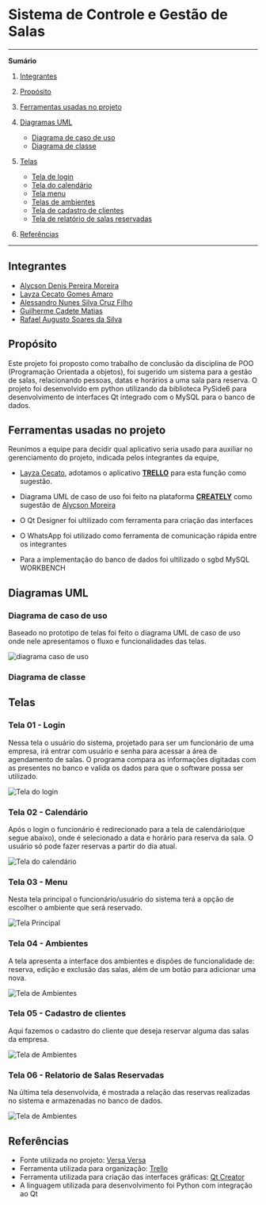 # Sistema de Controle e Gestão de Salas

*******
**Sumário**

1. [Integrantes](#integrantes)

2. [Propósito](#proposito)

3. [Ferramentas usadas no projeto](#ferramentas)

4. [Diagramas UML](#diagramas)
    - [Diagrama de caso de uso](#casouso)
    - [Diagrama de classe](#diagclasse)
    
5. [Telas](#telas)
    - [Tela de login](#telalogin)
    - [Tela do calendário](#telacalen)
    - [Tela menu](#telamenu)
    - [Telas de ambientes](#telaambiente)
    - [Tela de cadastro de clientes](#telacliente)
    - [Tela de relatório de salas reservadas](#telarelatorio)    
    
6. [Referências](#ref)

*******
<div id='integrantes'/>

## Integrantes

* [Alycson Denis Pereira Moreira](https://github.com/Alycson-Moreira)
* [Layza Cecato Gomes Amaro](https://github.com/layzacecato-dev)
* [Alessandro Nunes Silva Cruz Filho](https://github.com/AlessandroNunes10)
* [Guilherme Cadete Matias](https://github.com/kadetete)
* [Rafael Augusto Soares da Silva](https://github.com/Rafael)

<div id='proposito'/>

## Propósito

Este projeto foi proposto como trabalho de conclusão da disciplina de POO (Programação Orientada a objetos), foi sugerido um sistema para a gestão de salas, relacionando pessoas, datas e horários a uma sala para reserva. O projeto foi desenvolvido em python utilizando da biblioteca PySide6 para desenvolvimento de interfaces Qt integrado com o MySQL para o banco de dados.

<div id='ferramentas'/>

## Ferramentas usadas no projeto
Reunimos a equipe para decidir qual aplicativo seria usado para auxiliar no gerenciamento do projeto, indicada pelos integrantes da equipe, 

* [Layza Cecato](https://github.com/layzacecato-dev), adotamos o aplicativo [**TRELLO**](https://trello.com/home) para esta função como sugestão.

* Diagrama UML de caso de uso foi feito na plataforma [**CREATELY**](https://creately.com/) como sugestão de [Alycson Moreira](https://github.com/Alycson-Moreira)

* O Qt Designer foi ultilizado com ferramenta para criação das interfaces 

* O WhatsApp foi utilizado como ferramenta de comunicação rápida entre os integrantes

* Para a implementação do banco de dados foi ultilizado o sgbd MySQL WORKBENCH

<div id='diagramas'/>

## Diagramas UML

<div id='casouso'/>

### Diagrama de caso de uso
Baseado no prototipo de telas foi feito o diagrama UML de caso de uso onde nele apresentamos o fluxo e funcionalidades das telas. 

![diagrama caso de uso](img/diagrama_uml_caso_de_uso.png)

<div id='diagclasse'/>

### Diagrama de classe

<div id='telas'/>

## Telas

<div id='telalogin'/>

### Tela 01 - Login
Nessa tela o usuário do sistema, projetado para ser um funcionário de uma empresa, irá entrar com usuário e senha para acessar a área de agendamento de salas. O programa compara as informações digitadas com as presentes no banco e valida os dados para que o software possa ser utilizado.

![Tela do login](img/janela_login.jpg)

<div id='telacalen'/>

### Tela 02 - Calendário
Após o login o funcionário é redirecionado para a tela de calendário(que segue abaixo), onde é selecionado a data e horário para reserva da sala. O usuário só pode fazer reservas a partir do dia atual.

![Tela do calendário](img/demonstracao_calendario.png)

<div id='telamenu'/>

### Tela 03 - Menu
Nesta tela principal o funcionário/usuário do sistema terá a opção de escolher o ambiente que será reservado.

![Tela Principal](img/tela_principal.png)

<div id='telaambiente'/>

### Tela 04 - Ambientes
A tela apresenta a interface dos ambientes e dispões de funcionalidade de: reserva, edição e exclusão das salas, além de um botão para adicionar uma nova.

![Tela de Ambientes](img/tela_04_v6.png)

<div id='telacliente'/>

### Tela 05 - Cadastro de clientes
Aqui fazemos o cadastro do cliente que deseja reservar alguma das salas da empresa.

![Tela de Ambientes](img/cliente_cadastro.png)

<div id='telarelatorio'/>

### Tela 06 - Relatorio de Salas Reservadas
Na última tela desenvolvida, é mostrada a relação das reservas realizadas no sistema e armazenadas no banco de dados.

![Tela de Ambientes](img/relatoriodesalas.png)

<div id='ref'/>

## Referências
* Fonte utilizada no projeto: [Versa Versa](www.dafont.com/pt/versa-versa.font)
* Ferramenta utilizada para organização: [Trello](https://trello.com/home)
* Ferramenta utilizada para criação das interfaces gráficas: [Qt Creator](https://www.qt.io/product/development-tools)
* A linguagem utilizada para desenvolvimento foi Python com integração ao Qt
